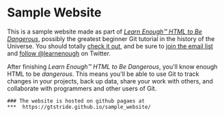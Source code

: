 # Sample Website

This is a sample website made as part of [*Learn Enough™ HTML to Be
Dangerous*](https://www.learnenough.com/html-tutorial), possibly the greatest
beginner Git tutorial in the history of the Universe. You should totally [
check it out](https://www.learnenough.com/html-tutorial), and be sure to [join
the email list](https://www.learnenough.com/#email_list) and
[follow @learnenough](http://twitter.com/learnenough) on Twitter.

After finishing *Learn Enough™ HTML to Be Dangerous*, you'll know enough HTML
to be *dangerous*. This means you'll be able to use Git to track changes in
your projects, back up data, share your work with others, and collaborate
with programmers and other users of Git.

```
### The website is hosted on github pagaes at 
***  https://gtstride.github.io/sample_website/
```
